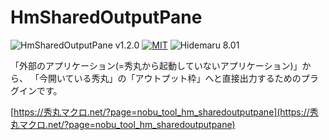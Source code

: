 # HmSharedOutputPane

![HmSharedOutputPane v1.2.0](https://img.shields.io/badge/HmSharedOutputPane-v1.2.0-6479ff.svg)
[![MIT](https://img.shields.io/badge/license-MIT-blue.svg?style=flat)](LICENSE)
![Hidemaru 8.01](https://img.shields.io/badge/Hidemaru-v8.66-6479ff.svg)

「外部のアプリケーション(=秀丸から起動していないアプリケーション)」から、
「今開いている秀丸」の「アウトプット枠」へと直接出力するためのプラグインです。

[https://秀丸マクロ.net/?page=nobu_tool_hm_sharedoutputpane](https://秀丸マクロ.net/?page=nobu_tool_hm_sharedoutputpane)

